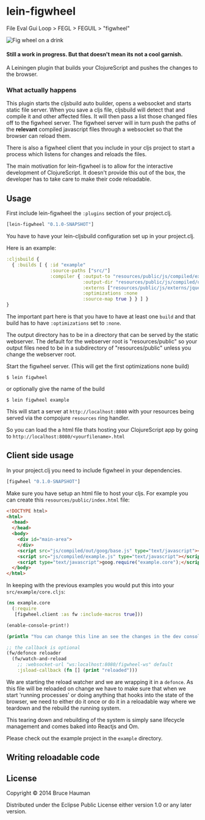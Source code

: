 # lein-figwheel

File Eval Gui Loop > FEGL > FEGUIL > "figwheel"

![Fig wheel on a drink](http://s3.amazonaws.com/bhauman-blog-images/Fig-Sidecar_Pomegranate-Bistro1-1.jpg)

#### Still a work in progress. But that doesn't mean its not a cool garnish.

A Leiningen plugin that builds your ClojureScript and pushes the
changes to the browser.

### What actually happens

This plugin starts the cljsbuild auto builder, opens a websocket and
starts static file server. When you save a cljs file, cljsbuild will
detect that and compile it and other affected files. It will then pass
a list those changed files off to the figwheel server. The
figwheel server will in turn push the paths of the **relevant**
compiled javascript files through a websocket so that the browser can
reload them.

There is also a figwheel client that you include in your cljs
project to start a process which listens for changes and reloads the
files.

The main motivation for lein-figwheel is to allow for the
interactive development of ClojureScript. It doesn't provide this out
of the box, the developer has to take care to make their code reloadable.

## Usage

First include lein-figwheel the `:plugins` section of your
project.clj.

```clojure
[lein-figwheel "0.1.0-SNAPSHOT"]
```

You have to have your lein-cljsbuild configuration set up in your
project.clj.

Here is an example:

```clojure
:cljsbuild {
  { :builds [ { :id "example" 
                :source-paths ["src/"]
                :compiler { :output-to "resources/public/js/compiled/example.js"
                            :output-dir "resources/public/js/compiled/out"
                            :externs ["resources/public/js/externs/jquery-1.9.js"]
                            :optimizations :none
                            :source-map true } } ] } 
}
```

The important part here is that you have to have at least one `build`
and that build has to have `:optimizations` set to `:none`.

The output directory has to be in a directory that can be served by the
static webserver. The default for the webserver root is
"resources/public" so your output files need to be in a subdirectory
of "resources/public" unless you change the webserver root.

Start the figwheel server. (This will get the first optimizations
none build)

    $ lein figwheel

or optionally give the name of the build

    $ lein figwheel example

This will start a server at `http://localhost:8080` with your
resources being served via the compojure `resources` ring handler.

So you can load the a html file thats hosting your ClojureScript app
by going to `http://localhost:8080/<yourfilename>.html`

## Client side usage

In your project.clj you need to include figwheel in your dependencies.

```clojure
[figwheel "0.1.0-SNAPSHOT"]
```

Make sure you have setup an html file to host your cljs. For example
you can create this `resources/public/index.html` file:

```html
<!DOCTYPE html>
<html>
  <head>
  </head>
  <body>
    <div id="main-area">
    </div>
    <script src="js/compiled/out/goog/base.js" type="text/javascript"></script>
    <script src="js/compiled/example.js" type="text/javascript"></script>
    <script type="text/javascript">goog.require("example.core");</script>
  </body>
</html>
```

In keeping with the previous examples you would put this into your
`src/example/core.cljs`:

```clojure
(ns example.core
  (:require
   [figwheel.client :as fw :include-macros true]))

(enable-console-print!)

(println "You can change this line an see the changes in the dev console")

;; the callback is optional
(fw/defonce reloader
  (fw/watch-and-reload
    ;; :websocket-url "ws:localhost:8080/figwheel-ws" default
    :jsload-callback (fn [] (print "reloaded")))
```

We are starting the reload watcher and we are wrapping it in a
`defonce`. As this file will be reloaded on change we have to make
sure that when we start 'running processes' or doing anything that
hooks into the state of the browser, we need to either do it once or
do it in a reloadable way where we teardown and the rebuild the
running system.

This tearing down and rebuilding of the system is simply sane
lifecycle management and comes baked into Reactjs and Om.

Please check out the example project in the `example` directory.

## Writing reloadable code



## License

Copyright © 2014 Bruce Hauman

Distributed under the Eclipse Public License either version 1.0 or any
later version.
